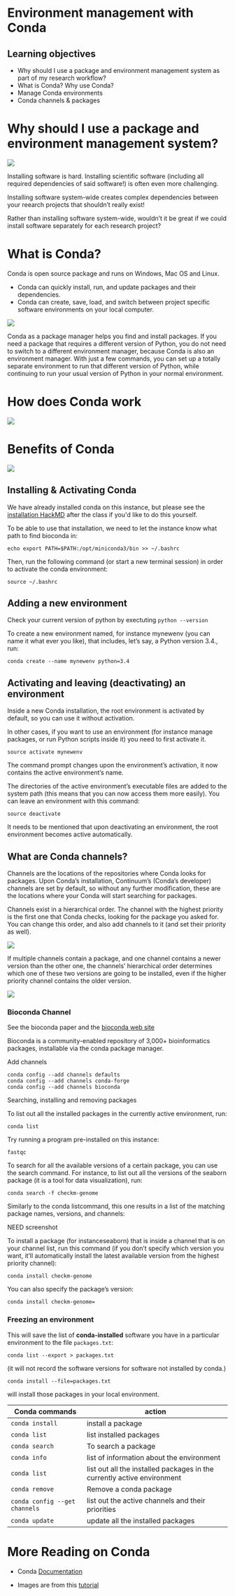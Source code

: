 # Environment management with Conda

## Learning objectives
+ Why should I use a package and environment management system as part of my research workflow?
+ What is Conda? Why use Conda?
+ Manage Conda environments
+ Conda channels & packages

# Why should I use a package and environment management system?

![](_static/soft_prob.png)



Installing software is hard. Installing scientific software (including all required dependencies of said software!) is often even more challenging. 

Installing software system-wide  creates complex dependencies between your reearch projects that shouldn’t really exist!

Rather than installing software system-wide, wouldn’t it be great if we could install software separately for each research project?



# What is Conda?

Conda is open source package and runs on Windows, Mac OS and Linux.

+ Conda can quickly install, run, and update packages and their dependencies.
+ Conda can create, save, load, and switch between project specific software environments on your local computer.

![](_static/conda1.png)

Conda as a package manager helps you find and install packages. If you need a package that requires a different version of Python, you do not need to switch to a different environment manager, because Conda is also an environment manager. With just a few commands, you can set up a totally separate environment to run that different version of Python, while continuing to run your usual version of Python in your normal environment.


# How does Conda work
![](_static/conda2.png)

# Benefits of Conda

![](_static/conda3.png)



## Installing & Activating Conda
We have already installed conda on this instance, but please see the [installation HackMD](https://hackmd.io/im0eDxViQgmxTL4zYBfGoQ) after the class if you'd like to do this yourself.

To be able to use that installation, we need to let the instance know what path to find bioconda in:

```{bash}
echo export PATH=$PATH:/opt/miniconda3/bin >> ~/.bashrc
```

Then, run the following command (or start a new terminal session) in order to activate the conda environment:

```
source ~/.bashrc
```



## Adding a new environment

Check your current version of python by exectuting `python --version`

To create a new environment named, for instance mynewenv (you can name it what ever you like), that includes, let’s say, a Python version 3.4., run:

```
conda create --name mynewenv python=3.4
```

## Activating and leaving (deactivating) an environment

Inside a new Conda installation, the root environment is activated by default, so you can use it without activation.

In other cases, if you want to use an environment (for instance manage packages, or run Python scripts inside it) you need to first activate it.

```
source activate mynewenv
```
The command prompt changes upon the environment’s activation, it now contains the active environment’s name.

The directories of the active environment’s executable files are added to the system path (this means that you can now access them more easily). You can leave an environment with this command:

```
source deactivate
```

It needs to be mentioned that upon deactivating an environment, the root environment becomes active automatically.


## What are Conda channels?

Channels are the locations of the repositories where Conda looks for packages. Upon Conda’s installation, Continuum’s (Conda’s developer) channels are set by default, so without any further modification, these are the locations where your Conda will start searching for packages.

Channels exist in a hierarchical order. The channel with the highest priority is the first one that Conda checks, looking for the package you asked for. You can change this order, and also add channels to it (and set their priority as well).

![](_static/conda4.png)

If multiple channels contain a package, and one channel contains a newer version than the other one, the channels’ hierarchical order determines which one of these two versions are going to be installed, even if the higher priority channel contains the older version.

![](_static/conda5.png)


### Bioconda Channel

See the bioconda paper and the [bioconda web site](http://bioconda.github.io/)

Bioconda is a community-enabled repository of 3,000+ bioinformatics packages, installable via the conda package manager.


Add channels

```
conda config --add channels defaults
conda config --add channels conda-forge
conda config --add channels bioconda
```

Searching, installing and removing packages

To list out all the installed packages in the currently active environment, run:

```
conda list
```

Try running a program pre-installed on this instance:

```
fastqc
```

To search for all the available versions of a certain package, you can use the search command. For instance, to list out all the versions of the seaborn package (it is a tool for data visualization), run:

```
conda search -f checkm-genome
```

Similarly to the conda listcommand, this one results in a list of the matching package names, versions, and channels:

NEED screenshot

To install a package (for instanceseaborn) that is inside a channel that is on your channel list, run this command (if you don’t specify which version you want, it’ll automatically install the latest available version from the highest priority channel):

```
conda install checkm-genome
```

You can also specify the package’s version:
```
conda install checkm-genome=
```

### Freezing an environment

This will save the list of **conda-installed** software you have in a particular
environment to the file `packages.txt`:
```
conda list --export > packages.txt
```
(it will not record the software versions for software not installed by conda.)

```
conda install --file=packages.txt
```
will install those packages in your local environment.

| Conda commands | action |
| -------- | -------- |
| `conda install`     | install a package     |
| `conda list`     | list installed packages     |
| `conda search`     |   To search a package   |
| `conda info`     | list of information about the environment     |
| `conda list`     | list out all the installed packages in the currently active environment    |
| `conda remove`     | Remove a conda package     |
| `conda config --get channels`     | list out the active channels and their priorities     |
| `conda update`     | update all the installed packages     |


# More Reading on Conda

+ Conda [Documentation]()

+ Images are from this [tutorial](https://www.freecodecamp.org/news/why-you-need-python-environments-and-how-to-manage-them-with-conda-85f155f4353c/)

